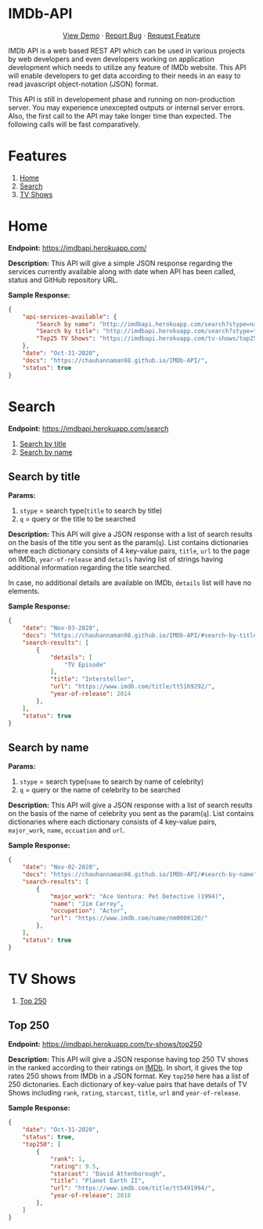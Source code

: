 # IMDb-API

<p align="center">
   <a href="https://imdbapi.herokuapp.com">View Demo</a>
    ·
    <a href="https://github.com/chauhannaman98/IMDb-API/issues/new?assignees=&labels=&template=bug_report.md&title=">Report Bug</a>
    ·
    <a href="https://github.com/chauhannaman98/IMDb-API/issues/new?assignees=&labels=&template=feature_request.md&title=">Request Feature</a>
</p>

IMDb API is a web based REST API which can be used in various projects by web developers and even developers working on application development which needs to utilize any feature of IMDb website. This API will enable developers to get data according to their needs in an easy to read javascript object-notation (JSON) format.

This API is still in developement phase and running on non-production server. You may experience unexcepted outputs or internal server errors. Also, the first call to the API may take longer time than expected. The following calls will be fast comparatively.

# Features

1. [Home](#home)
2. [Search](#search)
3. [TV Shows](#tv-shows)

# Home

**Endpoint:** https://imdbapi.herokuapp.com/

**Description:** This API will give a simple JSON response regarding the services currently available along with
date when API has been called, status and GitHub repository URL.

**Sample Response:**

```json
{
    "api-services-available": {
        "Search by name": "http://imdbapi.herokuapp.com/search?stype=name&q=Jim",
        "Search by title": "http://imdbapi.herokuapp.com/search?stype=title&q=Titanic",
        "Top25 TV Shows": "https://imdbapi.herokuapp.com/tv-shows/top250"
    },
    "date": "Oct-31-2020",
    "docs": "https://chauhannaman98.github.io/IMDb-API/",
    "status": true
}
```

# Search

**Endpoint:** https://imdbapi.herokuapp.com/search

1. [Search by title](#search-by-title)
2. [Search by name](#search-by-name)

## Search by title

**Params:**

1. `stype` = search type(`title` to search by title)
2. `q` = query or the title to be searched

**Description:** This API will give a JSON response with a list of search results on the basis of the
title you sent as the param(`q`). List contains dictionaries where each dictionary consists of 4 
key-value pairs, `title`, `url` to the page on IMDb, `year-of-release` and `details` having list of
strings having additional information regarding the title searched.

In case, no additional details are available on IMDb, `details` list will have no elements.

**Sample Response:**

```json
{
    "date": "Nov-03-2020",
    "docs": "https://chauhannaman98.github.io/IMDb-API/#search-by-title",
    "search-results": [
        {
            "details": [
                "TV Episode"
            ],
            "title": "Intersteller",
            "url": "https://www.imdb.com/title/tt5169292/",
            "year-of-release": 2014
        },
    ],
    "status": true
}
```

## Search by name

**Params:**
1. `stype` = search type(`name` to search by name of celebrity)
2. `q` = query or the name of celebrity to be searched

**Description:** This API will give a JSON response with a list of search results on the basis of the
name of celebrity you sent as the param(`q`). List contains dictionaries where each dictionary consists of 4 
key-value pairs, `major_work`, `name`, `occuation` and `url`.

**Sample Response:**

```json
{
    "date": "Nov-02-2020",
    "docs": "https://chauhannaman98.github.io/IMDb-API/#search-by-name",
    "search-results": [
        {
            "major_work": "Ace Ventura: Pet Detective (1994)",
            "name": "Jim Carrey",
            "occupation": "Actor",
            "url": "https://www.imdb.com/name/nm0000120/"
        },
    ],
    "status": true
}
```


# TV Shows

1. [Top 250](#top-250)

## Top 250

**Endpoint:** https://imdbapi.herokuapp.com/tv-shows/top250

**Description:** This API will give a JSON response having top 250 TV shows in the ranked according to 
their ratings on [IMDb](https://www.imdb.com/chart/toptv/?ref_=nv_tvv_250). In short, it gives the
top rates 250 shows from IMDb in a JSON format. Key `top250` here has a list of 250 dictonaries. Each
dictionary of key-value pairs that have details of TV Shows including `rank`, `rating`, `starcast`, `title`,
`url` and `year-of-release`.

**Sample Response:**

```json
{
    "date": "Oct-31-2020",
    "status": true,
    "top250": [
        {
            "rank": 1,
            "rating": 9.5,
            "starcast": "David Attenborough",
            "title": "Planet Earth II",
            "url": "https://www.imdb.com/title/tt5491994/",
            "year-of-release": 2016
        },
    ]
}
```
